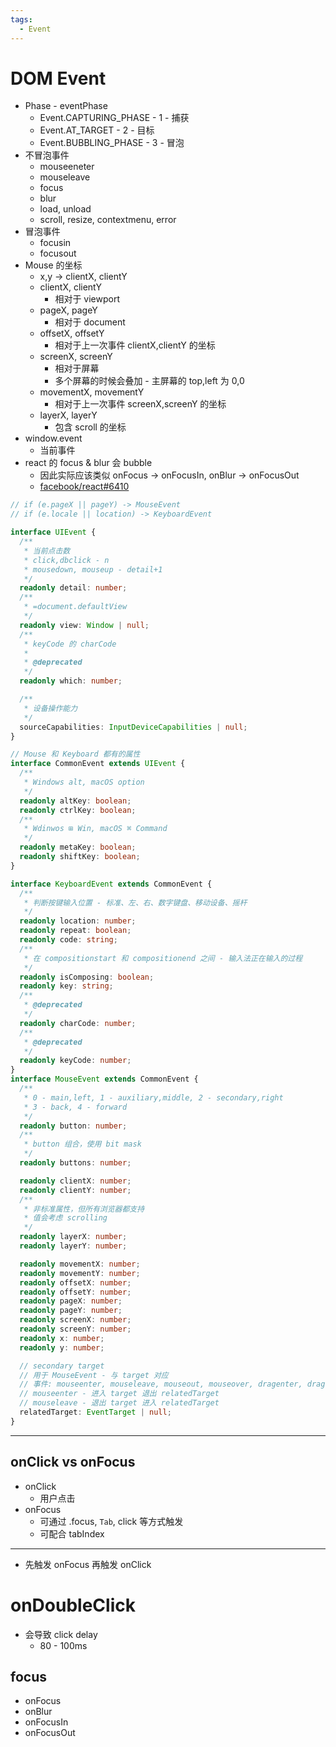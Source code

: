 ```yaml
---
tags:
  - Event
---
```


# DOM Event

- Phase - eventPhase
  - Event.CAPTURING_PHASE - 1 - 捕获
  - Event.AT_TARGET - 2 - 目标
  - Event.BUBBLING_PHASE - 3 - 冒泡
- 不冒泡事件
  - mouseeneter
  - mouseleave
  - focus
  - blur
  - load, unload
  - scroll, resize, contextmenu, error
- 冒泡事件
  - focusin
  - focusout
- Mouse 的坐标
  - x,y -> clientX, clientY
  - clientX, clientY
    - 相对于 viewport
  - pageX, pageY
    - 相对于 document
  - offsetX, offsetY
    - 相对于上一次事件 clientX,clientY 的坐标
  - screenX, screenY
    - 相对于屏幕
    - 多个屏幕的时候会叠加 - 主屏幕的 top,left 为 0,0
  - movementX, movementY
    - 相对于上一次事件 screenX,screenY 的坐标
  - layerX, layerY
    - 包含 scroll 的坐标
- window.event
  - 当前事件
- react 的 focus & blur 会 bubble
  - 因此实际应该类似 onFocus -> onFocusIn, onBlur -> onFocusOut
  - [facebook/react#6410](https://github.com/facebook/react/issues/6410#issuecomment-207064994)

```ts
// if (e.pageX || pageY) -> MouseEvent
// if (e.locale || location) -> KeyboardEvent

interface UIEvent {
  /**
   * 当前点击数
   * click,dbclick - n
   * mousedown, mouseup - detail+1
   */
  readonly detail: number;
  /**
   * =document.defaultView
   */
  readonly view: Window | null;
  /**
   * keyCode 的 charCode
   *
   * @deprecated
   */
  readonly which: number;

  /**
   * 设备操作能力
   */
  sourceCapabilities: InputDeviceCapabilities | null;
}

// Mouse 和 Keyboard 都有的属性
interface CommonEvent extends UIEvent {
  /**
   * Windows alt, macOS option
   */
  readonly altKey: boolean;
  readonly ctrlKey: boolean;
  /**
   * Wdinwos ⊞ Win, macOS ⌘ Command
   */
  readonly metaKey: boolean;
  readonly shiftKey: boolean;
}

interface KeyboardEvent extends CommonEvent {
  /**
   * 判断按键输入位置 - 标准、左、右、数字键盘、移动设备、摇杆
   */
  readonly location: number;
  readonly repeat: boolean;
  readonly code: string;
  /**
   * 在 compositionstart 和 compositionend 之间 - 输入法正在输入的过程
   */
  readonly isComposing: boolean;
  readonly key: string;
  /**
   * @deprecated
   */
  readonly charCode: number;
  /**
   * @deprecated
   */
  readonly keyCode: number;
}
interface MouseEvent extends CommonEvent {
  /**
   * 0 - main,left, 1 - auxiliary,middle, 2 - secondary,right
   * 3 - back, 4 - forward
   */
  readonly button: number;
  /**
   * button 组合，使用 bit mask
   */
  readonly buttons: number;

  readonly clientX: number;
  readonly clientY: number;
  /**
   * 非标准属性，但所有浏览器都支持
   * 值会考虑 scrolling
   */
  readonly layerX: number;
  readonly layerY: number;

  readonly movementX: number;
  readonly movementY: number;
  readonly offsetX: number;
  readonly offsetY: number;
  readonly pageX: number;
  readonly pageY: number;
  readonly screenX: number;
  readonly screenY: number;
  readonly x: number;
  readonly y: number;

  // secondary target
  // 用于 MouseEvent - 与 target 对应
  // 事件: mouseenter, mouseleave, mouseout, mouseover, dragenter, dragleave
  // mouseenter - 进入 target 退出 relatedTarget
  // mouseleave - 退出 target 进入 relatedTarget
  relatedTarget: EventTarget | null;
}
```

---

## onClick vs onFocus

- onClick
  - 用户点击
- onFocus
  - 可通过 .focus, `Tab`, click 等方式触发
  - 可配合 tabIndex

---

- 先触发 onFocus 再触发 onClick

# onDoubleClick

- 会导致 click delay
  - 80 - 100ms

## focus

- onFocus
- onBlur
- onFocusIn
- onFocusOut
